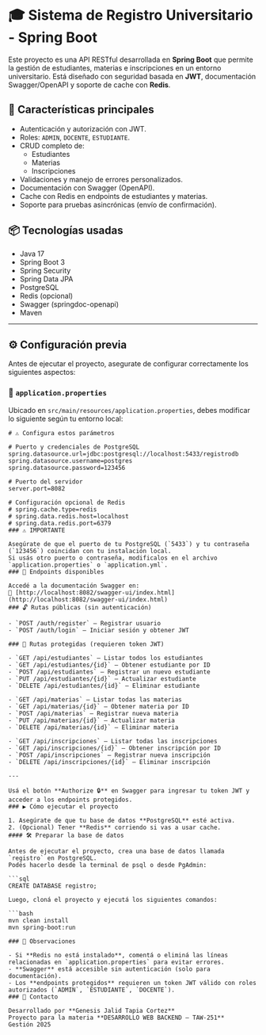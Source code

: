 # 🎓 Sistema de Registro Universitario - Spring Boot

Este proyecto es una API RESTful desarrollada en **Spring Boot** que permite la gestión de estudiantes, materias e inscripciones en un entorno universitario. Está diseñado con seguridad basada en **JWT**, documentación Swagger/OpenAPI y soporte de cache con **Redis**.

## 🚀 Características principales

- Autenticación y autorización con JWT.
- Roles: `ADMIN`, `DOCENTE`, `ESTUDIANTE`.
- CRUD completo de:
  - Estudiantes
  - Materias
  - Inscripciones
- Validaciones y manejo de errores personalizados.
- Documentación con Swagger (OpenAPI).
- Cache con Redis en endpoints de estudiantes y materias.
- Soporte para pruebas asincrónicas (envío de confirmación).

## 📦 Tecnologías usadas

- Java 17
- Spring Boot 3
- Spring Security
- Spring Data JPA
- PostgreSQL
- Redis (opcional)
- Swagger (springdoc-openapi)
- Maven

---

## ⚙️ Configuración previa

Antes de ejecutar el proyecto, asegurate de configurar correctamente los siguientes aspectos:

### 🔧 `application.properties`

Ubicado en `src/main/resources/application.properties`, debes modificar lo siguiente según tu entorno local:

```properties
# ⚠️ Configura estos parámetros

# Puerto y credenciales de PostgreSQL
spring.datasource.url=jdbc:postgresql://localhost:5433/registrodb
spring.datasource.username=postgres
spring.datasource.password=123456

# Puerto del servidor
server.port=8082

# Configuración opcional de Redis
# spring.cache.type=redis
# spring.data.redis.host=localhost
# spring.data.redis.port=6379
### ⚠️ IMPORTANTE

Asegúrate de que el puerto de tu PostgreSQL (`5433`) y tu contraseña (`123456`) coincidan con tu instalación local.  
Si usás otro puerto o contraseña, modificalos en el archivo `application.properties` o `application.yml`.
### 🧪 Endpoints disponibles

Accedé a la documentación Swagger en:  
📍 [http://localhost:8082/swagger-ui/index.html](http://localhost:8082/swagger-ui/index.html)
### 🔓 Rutas públicas (sin autenticación)

- `POST /auth/register` – Registrar usuario  
- `POST /auth/login` – Iniciar sesión y obtener JWT

### 🔐 Rutas protegidas (requieren token JWT)

- `GET /api/estudiantes` – Listar todos los estudiantes  
- `GET /api/estudiantes/{id}` – Obtener estudiante por ID  
- `POST /api/estudiantes` – Registrar un nuevo estudiante  
- `PUT /api/estudiantes/{id}` – Actualizar estudiante  
- `DELETE /api/estudiantes/{id}` – Eliminar estudiante  

- `GET /api/materias` – Listar todas las materias  
- `GET /api/materias/{id}` – Obtener materia por ID  
- `POST /api/materias` – Registrar nueva materia  
- `PUT /api/materias/{id}` – Actualizar materia  
- `DELETE /api/materias/{id}` – Eliminar materia  

- `GET /api/inscripciones` – Listar todas las inscripciones  
- `GET /api/inscripciones/{id}` – Obtener inscripción por ID  
- `POST /api/inscripciones` – Registrar nueva inscripción  
- `DELETE /api/inscripciones/{id}` – Eliminar inscripción

---

Usá el botón **Authorize 🔒** en Swagger para ingresar tu token JWT y acceder a los endpoints protegidos.
### ▶️ Cómo ejecutar el proyecto

1. Asegúrate de que tu base de datos **PostgreSQL** esté activa.
2. (Opcional) Tener **Redis** corriendo si vas a usar cache.
#### 🛠️ Preparar la base de datos

Antes de ejecutar el proyecto, crea una base de datos llamada `registro` en PostgreSQL.  
Podés hacerlo desde la terminal de psql o desde PgAdmin:

```sql
CREATE DATABASE registro;

Luego, cloná el proyecto y ejecutá los siguientes comandos:

```bash
mvn clean install
mvn spring-boot:run

### 🧠 Observaciones

- Si **Redis no está instalado**, comentá o eliminá las líneas relacionadas en `application.properties` para evitar errores.
- **Swagger** está accesible sin autenticación (solo para documentación).
- Los **endpoints protegidos** requieren un token JWT válido con roles autorizados (`ADMIN`, `ESTUDIANTE`, `DOCENTE`).
### 📩 Contacto

Desarrollado por **Genesis Jalid Tapia Cortez**  
Proyecto para la materia **DESARROLLO WEB BACKEND – TAW-251**  
Gestión 2025

